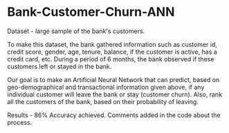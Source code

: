 # Bank-Customer-Churn-ANN

Dataset - large sample of the bank's customers.

To make this dataset, the bank gathered information such as customer id, credit score, gender, age, tenure, balance, 
if the customer is active, has a credit card, etc. During a period of 6 months, the bank observed if these customers left or stayed in the bank.

Our goal is to make an Artificial Neural Network that can predict, based on geo-demographical and transactional information given above, 
if any individual customer will leave the bank or stay (customer churn). Also, rank all the customers of the bank, based on their probability of leaving.

Results - 86% Accuracy achieved.
Comments added in the code about the process.
